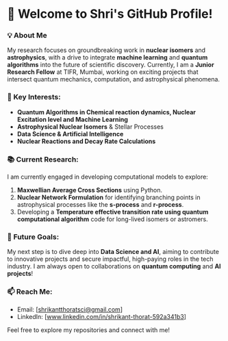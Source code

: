 # 👋 Welcome to Shri's GitHub Profile!

### 💡 About Me
My research focuses on groundbreaking work in **nuclear isomers** and **astrophysics**, with a drive to integrate **machine learning** and **quantum algorithms** into the future of scientific discovery. Currently, I am a **Junior Research Fellow** at TIFR, Mumbai, working on exciting projects that intersect quantum mechanics, computation, and astrophysical phenomena.

### 🎯 Key Interests:
- **Quantum Algorithms in Chemical reaction dynamics, Nuclear Excitation level and Machine Learning**
- **Astrophysical Nuclear Isomers** & Stellar Processes
- **Data Science & Artificial Intelligence**
- **Nuclear Reactions and Decay Rate Calculations**
  
### 📚 Current Research:
I am currently engaged in developing computational models to explore:
1. **Maxwellian Average Cross Sections** using Python.
2. **Nuclear Network Formulation** for identifying branching points in astrophysical processes like the **s-process** and **r-process**.
3. Developing a **Temperature effective transition rate using quantum computational algorithm** code for long-lived isomers or astromers.

### 🚀 Future Goals:
My next step is to dive deep into **Data Science and AI**, aiming to contribute to innovative projects and secure impactful, high-paying roles in the tech industry. I am always open to collaborations on **quantum computing** and **AI projects**!

### 📫 Reach Me:
- Email: [shrikantthoratsci@gmail.com]
- LinkedIn: [www.linkedin.com/in/shrikant-thorat-592a341b3]

Feel free to explore my repositories and connect with me!
